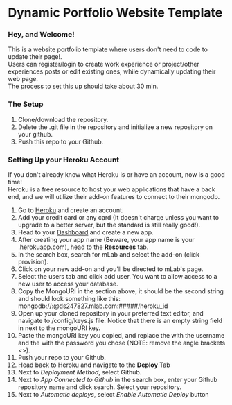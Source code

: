 # Dynamic Portfolio Website Template
<h3>Hey, and Welcome!</h3>
<p>
This is a website portfolio template where users don't need to code to update their page!. <br>
Users can register/login to create work experience or project/other experiences posts or edit existing ones, while dynamically updating their web page.<br>
The process to set this up should take about 30 min.
</p>

<h3>The Setup</h3>
<ol>
<li>Clone/download the repository.</li>
<li>Delete the .git file in the repository and initialize a new repository on your github.</li>
<li>Push this repo to your Github.</li>
</ol>

<h3>Setting Up your Heroku Account</h3>
<p>
If you don't already know what Heroku is or have an account, now is a good time!<br>
Heroku is a free resource to host your web applications that have a back end, and we will utilize their add-on features to connect to their mongodb.
</p>

<ol>
<li>Go to <a href="https://signup.heroku.com/">Heroku</a> and create an account.</li>
<li>Add your credit card or any card (It doesn't charge unless you want to upgrade to a better server, but the standard is still really good!).</li>
<li>Head to your <a href="https://dashboard.heroku.com/apps">Dashboard</a> and create a new app.</li>
<li>After creating your app name (Beware, your app name is your <app name>.herokuapp.com), head to the <strong>Resources</strong> tab.</li>
<li>In the search box, search for mLab and select the add-on (click provision).</li>
<li>Click on your new add-on and you'll be directed to mLab's page.</li>
<li>Select the users tab and click add user. You want to allow access to a new user to access your database.</li>
<li>Copy the MongoURI in the section above, it should be the second string and should look something like this: mongodb://<dbuser>:<dbpassword>@ds247827.mlab.com:#####/heroku_id</li>
<li>Open up your cloned repository in your  preferred text editor, and navigate to /config/keys.js file. Notice that there is an empty string field in next to the mongoURI key.</li>
<li>Paste the mongoURI key you copied, and replace the <dbuser> with the username and the <dbpassword> with the password you chose (NOTE: remove the angle brackets <>).</li>
<li>Push your repo to your Github.</li>
<li>Head back to Heroku and navigate to the <strong>Deploy</strong> Tab</li>
<li>Next to <i>Deployment Method</i>, select Github.</li>
<li>Next to <i>App Connected to Github</i> in the search box, enter your Github repository name and click search. Select your repository.</li>
<li>Next to <i>Automatic deploys</i>, select <i>Enable Automatic Deploy</i> button</li>
</ol>

